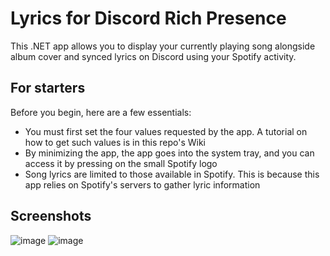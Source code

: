 # Lyrics for Discord Rich Presence
This .NET app allows you to display your currently playing song alongside album cover and synced lyrics on Discord using your Spotify activity.
## For starters
Before you begin, here are a few essentials:
* You must first set the four values requested by the app. A tutorial on how to get such values is in this repo's Wiki
* By minimizing the app, the app goes into the system tray, and you can access it by pressing on the small Spotify logo
* Song lyrics are limited to those available in Spotify. This is because this app relies on Spotify's servers to gather lyric information
## Screenshots
![image](https://github.com/yagdev/Spotify-Lyrics-For-Discord/assets/53407061/b09fd699-d9ed-4311-847e-14b7e5eb6553)
![image](https://github.com/yagdev/Spotify-Lyrics-For-Discord/assets/53407061/4fc35016-587f-40d0-a400-055b61ba2e2e)


